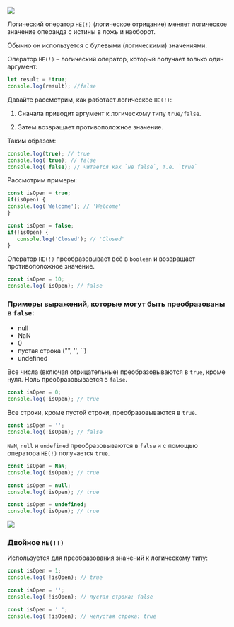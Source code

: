 ![](https://course-qa-basics.s3.us-west-1.amazonaws.com/no-girl.png)

Логический оператор `НЕ(!)` (логическое отрицание) меняет логическое значение операнда с истины в ложь и наоборот. 

Обычно он используется с булевыми (логическими) значениями. 

Оператор `НЕ(!)` – логический оператор, который получает только один аргумент:

```javascript
let result = !true;
console.log(result); //false
```

Давайте рассмотрим, как работает логическое `НЕ(!)`:

1. Сначала приводит аргумент к логическому типу `true/false`.

2. Затем возвращает противоположное значение.

Таким образом:

```javascript
console.log(true); // true
console.log(!true); // false
console.log(!false); // читается как `не false`, т.е. `true`
```

Рассмотрим примеры:

```javascript
const isOpen = true;
if(isOpen) {
console.log('Welcome'); // 'Welcome'    
}
```

```javascript
const isOpen = false;
if(!isOpen) {
   console.log('Closed'); // 'Closed'  
}
```

Оператор `НЕ(!)` преобразовывает всё в `boolean` и возвращает противоположное значение.

```javascript
const isOpen = 10;
console.log(!isOpen); // false
```

### Примеры выражений, которые могут быть преобразованы в `false`:

* null
* NaN
* 0 
* пустая строка ("", '', ``)
* undefined

Все числа (включая отрицательные) преобразовываются в `true`, кроме нуля. Ноль преобразовывается в `false`.

```javascript
const isOpen = 0;
console.log(!isOpen); // true 
```

Все строки, кроме пустой строки, преобразовываются в `true`.

```javascript
const isOpen = '';
console.log(!isOpen); // false
```

`NaN`, `null` и `undefined` преобразовываются в `false` и с помощью оператора `НЕ(!)` получается `true`.

```javascript
const isOpen = NaN;
console.log(!isOpen); // true
```

```javascript
const isOpen = null;
console.log(!isOpen); // true
```

```javascript
const isOpen = undefined;
console.log(!isOpen); // true
```

![](https://course-qa-basics.s3.us-west-1.amazonaws.com/girl-yellow-dress.png)

### Двойное `НЕ(!!)` 

Используется для преобразования значений к логическому типу:

```javascript
const isOpen = 1;
console.log(!!isOpen); // true
```

```javascript
const isOpen = '';
console.log(!!isOpen); // пустая строка: false 
```

```javascript
const isOpen = ' ';
console.log(!!isOpen); // непустая строка: true
```
